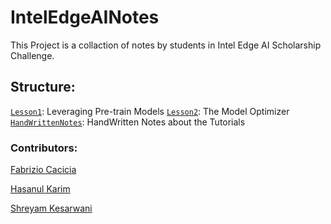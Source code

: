 # IntelEdgeAINotes #
This Project is a collaction of notes by students in Intel Edge AI Scholarship Challenge.

## Structure: ##
[`Lesson1`](/Materials/Lesson2): Leveraging Pre-train Models
[`Lesson2`](/Materials/Lesson3): The Model Optimizer
[`HandWrittenNotes`](/Materials/General): HandWritten Notes about the Tutorials

### Contributors: ###

[Fabrizio Cacicia](https://github.com/fabriziocacicia)

[Hasanul Karim](https://github.com/hasanulkarim)

[Shreyam Kesarwani](https://github.com/k12shreyam)
